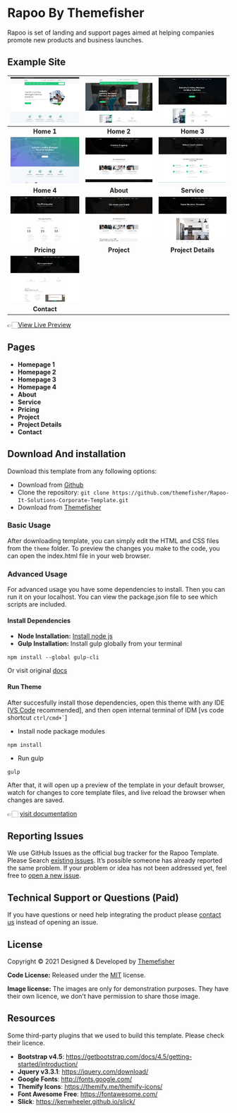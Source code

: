 # Rapoo By Themefisher
Rapoo is set of landing and support pages aimed at helping companies promote new products and business launches.


<!-- demo -->
## Example Site
| [![](screenshots/index1.png)](https://demo.themefisher.com/rappo/) | [![](screenshots/index2.png)](https://demo.themefisher.com/rappo/index-2.html) | [![](screenshots/index3.png)](https://demo.themefisher.com/rappo/index-3.html) |
|:---:|:---:|:---:|
| **Home 1**  | **Home 2**  | **Home 3** |
| [![](screenshots/index4.png)](https://demo.themefisher.com/rappo/index-4.html) | [![](screenshots/about.png)](https://demo.themefisher.com/rappo/about.html) | [![](screenshots/service.png)](https://demo.themefisher.com/rappo/service.html) |
| **Home 4** | **About** | **Service** |
| [![](screenshots/pricing.png)](https://demo.themefisher.com/rappo/pricing.html) | [![](screenshots/projects.png)](https://demo.themefisher.com/rappo/project.html) | [![](screenshots/project-details.png)](https://demo.themefisher.com/rappo/project-details.html) |
| **Pricing** | **Project** | **Project Details** |
| [![](screenshots/contact.png)](https://demo.themefisher.com/rappo/contact.html) |
| **Contact** |

👉🏻[View Live Preview](https://demo.themefisher.com/rappo/)

<!-- pages -->
## Pages
* **Homepage 1**
* **Homepage 2**
* **Homepage 3**
* **Homepage 4**
* **About**
* **Service**
* **Pricing**
* **Project**
* **Project Details**
* **Contact**


<!-- download -->
## Download And installation
Download this template from any following options:

* Download from [Github](https://github.com/themefisher/Rapoo-It-Solutions-Corporate-Template/archive/master.zip)
* Clone the repository: `git clone https://github.com/themefisher/Rapoo-It-Solutions-Corporate-Template.git`
* Download from [Themefisher](https://themefisher.com/products/rappo-corporate-template/)


<!-- installation -->
### Basic Usage
After downloading template, you can simply edit the HTML and CSS files from the `theme` folder. To preview the changes you make to the code, you can open the index.html file in your web browser.

### Advanced Usage
For advanced usage you have some dependencies to install. Then you can run it on your localhost. You can view the package.json file to see which scripts are included.

#### Install Dependencies
* **Node Installation:** [Install node js](https://nodejs.org/en/download/)
* **Gulp Installation:** Install gulp globally from your terminal 
```
npm install --global gulp-cli
```
Or visit original [docs](https://gulpjs.com/docs/en/getting-started/quick-start)

#### Run Theme
After succesfully install those dependencies, open this theme with any IDE [[VS Code](https://code.visualstudio.com/) recommended], and then open internal terminal of IDM [vs code shortcut <code>ctrl/cmd+\`</code>]

* Install node package modules
```
npm install
```
* Run gulp
```
gulp
```
After that, it will open up a preview of the template in your default browser, watch for changes to core template files, and live reload the browser when changes are saved.

👉🏻 [visit documentation](https://docs.themefisher.com/rappo/)


<!-- reporting issue -->
## Reporting Issues
We use GitHub Issues as the official bug tracker for the Rapoo Template. Please Search [existing issues](https://github.com/themefisher/Rapoo-It-Solutions-Corporate-Template/issues). It’s possible someone has already reported the same problem.
If your problem or idea has not been addressed yet, feel free to [open a new issue](https://github.com/themefisher/Rapoo-It-Solutions-Corporate-Template/issues).

<!-- support -->
## Technical Support or Questions (Paid)
If you have questions or need help integrating the product please [contact us](mailto:mehedi@themefisher.com) instead of opening an issue.

<!-- licence -->
## License
Copyright &copy; 2021 Designed & Developed by [Themefisher](https://themefisher.com)

**Code License:** Released under the [MIT](https://github.com/themefisher/Rapoo-It-Solutions-Corporate-Template/blob/master/LICENSE) license.

**Image license:** The images are only for demonstration purposes. They have their own licence, we don't have permission to share those image.

<!-- resources -->
## Resources
Some third-party plugins that we used to build this template. Please check their licence.
* **Bootstrap v4.5**: https://getbootstrap.com/docs/4.5/getting-started/introduction/
* **Jquery v3.3.1**: https://jquery.com/download/
* **Google Fonts**: http://fonts.google.com/
* **Themify Icons**: https://themify.me/themify-icons/
* **Font Awesome Free**: https://fontawesome.com/
* **Slick**: https://kenwheeler.github.io/slick/